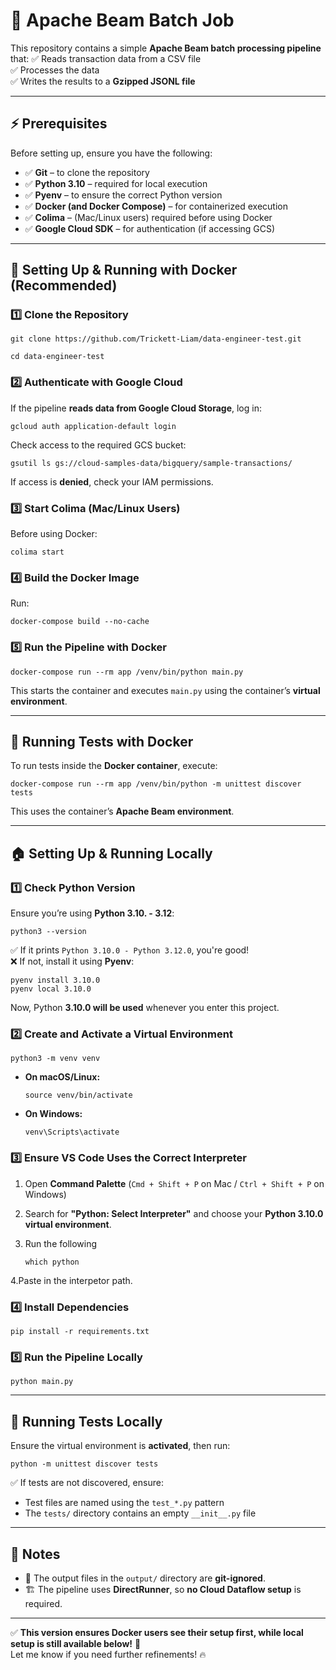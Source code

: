 # 📌 Apache Beam Batch Job

This repository contains a simple **Apache Beam batch processing pipeline** that:
✅ Reads transaction data from a CSV file  
✅ Processes the data  
✅ Writes the results to a **Gzipped JSONL file**

---

## **⚡ Prerequisites**
Before setting up, ensure you have the following:

- ✅ **Git** – to clone the repository  
- ✅ **Python 3.10** – required for local execution  
- ✅ **Pyenv** – to ensure the correct Python version  
- ✅ **Docker (and Docker Compose)** – for containerized execution  
- ✅ **Colima** – (Mac/Linux users) required before using Docker  
- ✅ **Google Cloud SDK** – for authentication (if accessing GCS)

---

## **🐳 Setting Up & Running with Docker (Recommended)**
### **1️⃣ Clone the Repository**
    git clone https://github.com/Trickett-Liam/data-engineer-test.git
    
    cd data-engineer-test

### **2️⃣ Authenticate with Google Cloud**
If the pipeline **reads data from Google Cloud Storage**, log in:
    
    gcloud auth application-default login

Check access to the required GCS bucket:
    
    gsutil ls gs://cloud-samples-data/bigquery/sample-transactions/

If access is **denied**, check your IAM permissions.

### **3️⃣ Start Colima (Mac/Linux Users)**
Before using Docker:

    colima start

### **4️⃣ Build the Docker Image**
Run:

    docker-compose build --no-cache

### **5️⃣ Run the Pipeline with Docker**
    docker-compose run --rm app /venv/bin/python main.py

This starts the container and executes `main.py` using the container’s **virtual environment**.

---

## **🧪 Running Tests with Docker**
To run tests inside the **Docker container**, execute:

    docker-compose run --rm app /venv/bin/python -m unittest discover tests

This uses the container’s **Apache Beam environment**.

---

## **🏠 Setting Up & Running Locally**
### **1️⃣ Check Python Version**
Ensure you’re using **Python 3.10. - 3.12**:

    python3 --version

✅ If it prints `Python 3.10.0 - Python 3.12.0`, you're good!  
❌ If not, install it using **Pyenv**:

    pyenv install 3.10.0
    pyenv local 3.10.0

Now, Python **3.10.0 will be used** whenever you enter this project.

### **2️⃣ Create and Activate a Virtual Environment**
    python3 -m venv venv

- **On macOS/Linux:**
  
      source venv/bin/activate

- **On Windows:**
  
      venv\Scripts\activate

### **3️⃣ Ensure VS Code Uses the Correct Interpreter**
1. Open **Command Palette** (`Cmd + Shift + P` on Mac / `Ctrl + Shift + P` on Windows)
2. Search for **"Python: Select Interpreter"** and choose your **Python 3.10.0 virtual environment**.
3. Run the following

       which python
   
4.Paste in the interpetor path.

### **4️⃣ Install Dependencies**
    pip install -r requirements.txt

### **5️⃣ Run the Pipeline Locally**
    python main.py

---

## **🧪 Running Tests Locally**
Ensure the virtual environment is **activated**, then run:

    python -m unittest discover tests

✅ If tests are not discovered, ensure:
- Test files are named using the `test_*.py` pattern
- The `tests/` directory contains an empty `__init__.py` file

---

## **📌 Notes**
- 🚀 The output files in the `output/` directory are **git-ignored**.
- 🏗 The pipeline uses **DirectRunner**, so **no Cloud Dataflow setup** is required.

---

✅ **This version ensures Docker users see their setup first, while local setup is still available below!** 🚀  
Let me know if you need further refinements! 🔥
